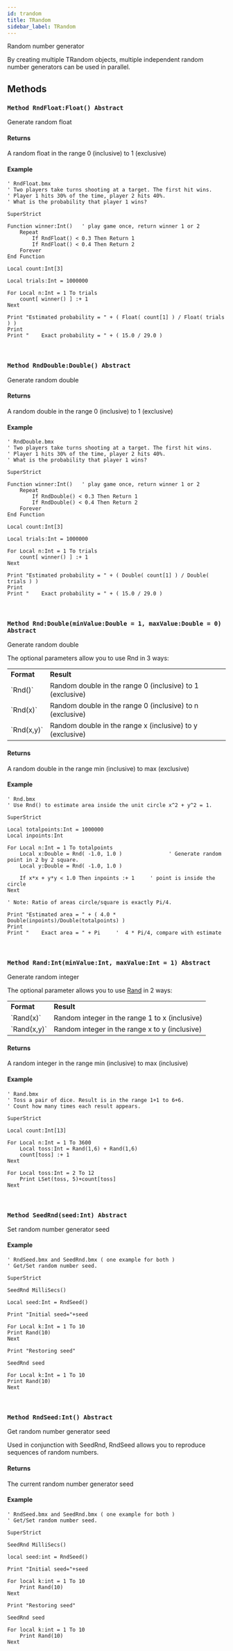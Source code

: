 ```yaml
---
id: trandom
title: TRandom
sidebar_label: TRandom
---
```


Random number generator



By creating multiple TRandom objects, multiple independent
random number generators can be used in parallel.


## Methods

### `Method RndFloat:Float() Abstract`

Generate random float

#### Returns
A random float in the range 0 (inclusive) to 1 (exclusive)


#### Example
```blitzmax
' RndFloat.bmx
' Two players take turns shooting at a target. The first hit wins.
' Player 1 hits 30% of the time, player 2 hits 40%.
' What is the probability that player 1 wins?

SuperStrict

Function winner:Int()   ' play game once, return winner 1 or 2
    Repeat
        If RndFloat() < 0.3 Then Return 1
        If RndFloat() < 0.4 Then Return 2
    Forever
End Function

Local count:Int[3]

Local trials:Int = 1000000

For Local n:Int = 1 To trials
    count[ winner() ] :+ 1
Next

Print "Estimated probability = " + ( Float( count[1] ) / Float( trials ) )
Print
Print "    Exact probability = " + ( 15.0 / 29.0 )
```
<br/>

### `Method RndDouble:Double() Abstract`

Generate random double

#### Returns
A random double in the range 0 (inclusive) to 1 (exclusive)


#### Example
```blitzmax
' RndDouble.bmx
' Two players take turns shooting at a target. The first hit wins.
' Player 1 hits 30% of the time, player 2 hits 40%.
' What is the probability that player 1 wins?

SuperStrict

Function winner:Int()   ' play game once, return winner 1 or 2
    Repeat
        If RndDouble() < 0.3 Then Return 1
        If RndDouble() < 0.4 Then Return 2
    Forever
End Function

Local count:Int[3]

Local trials:Int = 1000000

For Local n:Int = 1 To trials
    count[ winner() ] :+ 1
Next

Print "Estimated probability = " + ( Double( count[1] ) / Double( trials ) )
Print
Print "    Exact probability = " + ( 15.0 / 29.0 )
```
<br/>

### `Method Rnd:Double(minValue:Double = 1, maxValue:Double = 0) Abstract`

Generate random double


The optional parameters allow you to use Rnd in 3 ways:

<table><tr><td> <b>Format</b></td><td><b>Result</b></td></tr><tr><td>  `Rnd()`</td><td>Random double in the range 0 (inclusive) to 1 (exclusive)</td></tr><tr><td>  `Rnd(x)`</td><td>Random double in the range 0 (inclusive) to n (exclusive)</td></tr><tr><td>  `Rnd(x,y)`</td><td>Random double in the range x (inclusive) to y (exclusive)</td></tr></table>



#### Returns
A random double in the range min (inclusive) to max (exclusive)


#### Example
```blitzmax
' Rnd.bmx
' Use Rnd() to estimate area inside the unit circle x^2 + y^2 = 1.

SuperStrict

Local totalpoints:Int = 1000000
Local inpoints:Int

For Local n:Int = 1 To totalpoints
    Local x:Double = Rnd( -1.0, 1.0 )               ' Generate random point in 2 by 2 square.
    Local y:Double = Rnd( -1.0, 1.0 )

    If x*x + y*y < 1.0 Then inpoints :+ 1     ' point is inside the circle
Next

' Note: Ratio of areas circle/square is exactly Pi/4.

Print "Estimated area = " + ( 4.0 * Double(inpoints)/Double(totalpoints) )
Print
Print "    Exact area = " + Pi     '  4 * Pi/4, compare with estimate
```
<br/>

### `Method Rand:Int(minValue:Int, maxValue:Int = 1) Abstract`

Generate random integer


The optional parameter allows you to use [Rand](../../../brl/brl.random/trandom/#method-randintminvalueint-maxvalueint-1-abstract) in 2 ways:

<table><tr><td> <b>Format</b></td><td><b>Result</b></td></tr><tr><td>  `Rand(x)`</td><td>Random integer in the range 1 to x (inclusive)</td></tr><tr><td>  `Rand(x,y)`</td><td>Random integer in the range x to y (inclusive)</td></tr></table>



#### Returns
A random integer in the range min (inclusive) to max (inclusive)


#### Example
```blitzmax
' Rand.bmx
' Toss a pair of dice. Result is in the range 1+1 to 6+6.
' Count how many times each result appears.

SuperStrict

Local count:Int[13]

For Local n:Int = 1 To 3600
    Local toss:Int = Rand(1,6) + Rand(1,6)
    count[toss] :+ 1
Next

For Local toss:Int = 2 To 12
    Print LSet(toss, 5)+count[toss]
Next
```
<br/>

### `Method SeedRnd(seed:Int) Abstract`

Set random number generator seed

#### Example
```blitzmax
' RndSeed.bmx and SeedRnd.bmx ( one example for both )
' Get/Set random number seed.

SuperStrict

SeedRnd MilliSecs()

Local seed:Int = RndSeed()

Print "Initial seed="+seed

For Local k:Int = 1 To 10
Print Rand(10)
Next

Print "Restoring seed"

SeedRnd seed

For Local k:Int = 1 To 10
Print Rand(10)
Next
```
<br/>

### `Method RndSeed:Int() Abstract`

Get random number generator seed

Used in conjunction with SeedRnd, RndSeed allows you to reproduce sequences of random
numbers.


#### Returns
The current random number generator seed


#### Example
```blitzmax
' RndSeed.bmx and SeedRnd.bmx ( one example for both )
' Get/Set random number seed.

SuperStrict

SeedRnd MilliSecs()

local seed:int = RndSeed()

Print "Initial seed="+seed

For local k:int = 1 To 10
	Print Rand(10)
Next

Print "Restoring seed"

SeedRnd seed

For local k:int = 1 To 10
	Print Rand(10)
Next
```
<br/>

